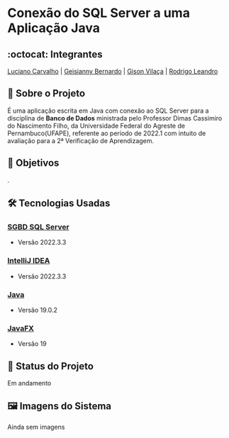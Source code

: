 # Conexão do SQL Server a uma Aplicação Java

## :octocat: Integrantes
[Luciano Carvalho](https://github.com/jlalvescarvalho) | [Geisianny Bernardo](https://github.com/Geisianny) | [Gison Vilaça](https://github.com/gison-vilaca) | [Rodrigo Leandro](https://github.com/rudrigozx)

## :page_with_curl: Sobre o Projeto
É uma aplicação escrita em Java com conexão ao SQL Server para a disciplina de __Banco de Dados__ ministrada pelo Professor Dimas Cassimiro do Nascimento Filho, da  Universidade Federal do Agreste de Pernambuco(UFAPE), referente ao período de 2022.1 com intuito de avaliação para a 2ª Verificação de Aprendizagem.

## :round_pushpin: Objetivos
.

## :hammer_and_wrench: Tecnologias Usadas
### [SGBD SQL Server](https://www.microsoft.com/pt-br/sql-server/sql-server-downloads)
*   Versão 2022.3.3
### [IntelliJ IDEA](https://www.jetbrains.com/idea/)
*   Versão 2022.3.3
### [Java](https://www.java.com/pt-BR/)
*   Versão 19.0.2
### [JavaFX](https://openjfx.io/)
*   Versão 19

## :construction: Status do Projeto
Em andamento

## :framed_picture: Imagens do Sistema
Ainda sem imagens
